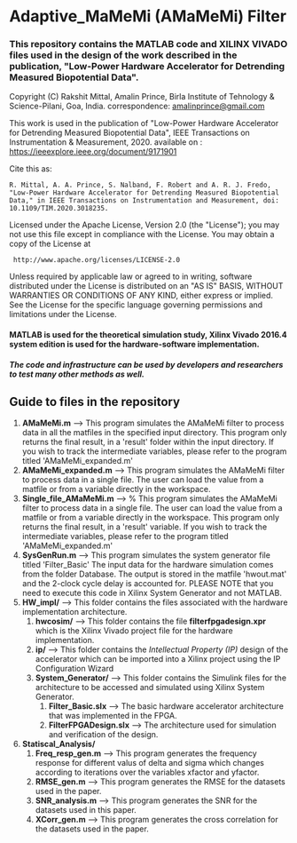 # Adaptive_MaMeMi (AMaMeMi) Filter
### This repository contains the MATLAB code and XILINX VIVADO files used in the design of the work described in the publication, "Low-Power Hardware Accelerator for Detrending Measured Biopotential Data".

Copyright (C) Rakshit Mittal, Amalin Prince, Birla Institute of Tehnology & Science-Pilani, Goa, India.
correspondence: amalinprince@gmail.com

This work is used in the publication of "Low-Power Hardware Accelerator for Detrending Measured 
Biopotential Data", IEEE Transactions on Instrumentation & Measurement, 2020.
available on : https://ieeexplore.ieee.org/document/9171901

Cite this as:
```
R. Mittal, A. A. Prince, S. Nalband, F. Robert and A. R. J. Fredo, "Low-Power Hardware Accelerator for Detrending Measured Biopotential Data," in IEEE Transactions on Instrumentation and Measurement, doi: 10.1109/TIM.2020.3018235.
```
Licensed under the Apache License, Version 2.0 (the "License"); you may not use this file except 
in compliance with the License. You may obtain a copy of the License at

     http://www.apache.org/licenses/LICENSE-2.0

Unless required by applicable law or agreed to in writing, software distributed under the License 
is distributed on an "AS IS" BASIS, WITHOUT WARRANTIES OR CONDITIONS OF ANY KIND, either express or 
implied. See the License for the specific language governing permissions and limitations under the 
License.

#### MATLAB is used for the theoretical simulation study, Xilinx Vivado 2016.4 system edition is used for the hardware-software implementation.

##### The code and infrastructure can be used by developers and researchers to test many other methods as well.

## Guide to files in the repository

1. **AMaMeMi.m** --> This program simulates the AMaMeMi filter to process data in all the matfiles in the specified input directory. This program only returns the final result, in a 'result' folder within the input directory. If you wish to track the intermediate variables, please refer to the program titled 'AMaMeMi_expanded.m'
2. **AMaMeMi_expanded.m** --> This program simulates the AMaMeMi filter to process data in a single file. The user can load the value from a matfile or from a variable directly in the workspace.
3. **Single_file_AMaMeMi.m** --> % This program simulates the AMaMeMi filter to process data in a single file. The user can load the value from a matfile or from a variable directly in the workspace. This program only returns the final result, in a 'result' variable. If you wish to track the intermediate variables, please refer to the program titled 'AMaMeMi_expanded.m'
4. **SysGenRun.m** --> This program simulates the system generator file titled 'Filter_Basic' The input data for the hardware simulation comes from the folder Database. The output is stored in the matfile 'hwout.mat' and the 2-clock cycle delay is accounted for. PLEASE NOTE that you need to execute this code in Xilinx System Generator and not MATLAB.
5. **HW_impl/** --> This folder contains the files associated with the hardware implementation architecture.
     1. **hwcosim/** --> This folder contains the file **filterfpgadesign.xpr** which is the Xilinx Vivado project file for the hardware implementation.
     2. **ip/** --> This folder contains the *Intellectual Property (IP)* design of the accelerator which can be imported into a Xilinx project using the IP Configuration Wizard
     3. **System_Generator/** --> This folder contains the Simulink files for the architecture to be accessed and simulated using Xilinx System Generator.
          1. **Filter_Basic.slx** --> The basic hardware accelerator architecture that was implemented in the FPGA.
          2. **FilterFPGADesign.slx** --> The architecture used for simulation and verification of the design.
6. **Statiscal_Analysis/**
     1. **Freq_resp_gen.m** --> This program generates the frequency response for different valus of delta and sigma which changes according to iterations over the variables xfactor and yfactor.
     2. **RMSE_gen.m** --> This program generates the RMSE for the datasets used in the paper.
     3. **SNR_analysis.m** --> This program generates the SNR for the datasets used in this paper.
     4. **XCorr_gen.m** --> This program generates the cross correlation for the datasets used in the paper.
